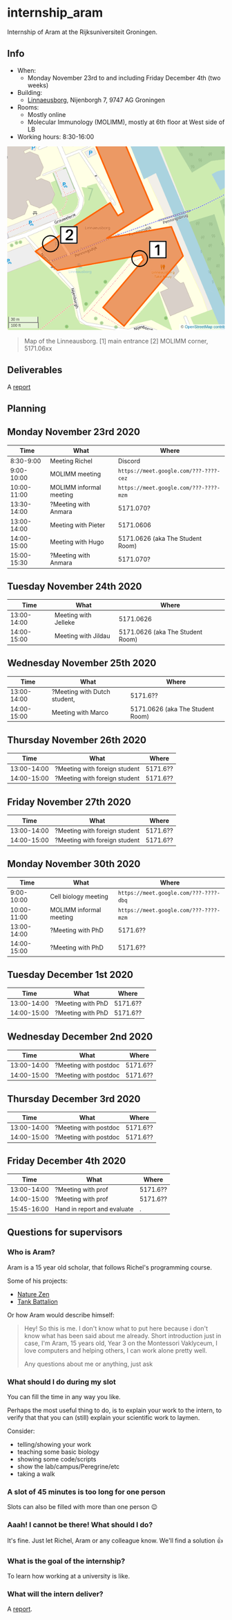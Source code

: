 # internship_aram

Internship of Aram at the Rijksuniversiteit Groningen.

## Info

 * When:
    * Monday November 23rd to and including Friday December 4th (two weeks)
 * Building: 
    * [Linnaeusborg](https://www.rug.nl/staff/location/5172), Nijenborgh 7, 9747 AG Groningen
 * Rooms:
    * Mostly online
    * Molecular Immunology (MOLIMM), mostly at 6th floor at West side of LB
 * Working hours: 8:30-16:00

![](linneausborg_annotated.png)

> Map of the Linneausborg. [1] main entrance [2] MOLIMM corner, 5171.06xx

## Deliverables

A [report](report.md)

## Planning

## Monday November 23rd 2020

Time       |What                                    |Where
-----------|----------------------------------------|-------------------------------------------------
 8:30-9:00 |Meeting Richel                          |Discord
 9:00-10:00|MOLIMM meeting                          |`https://meet.google.com/???-????-cez`
10:00-11:00|MOLIMM informal meeting                 |`https://meet.google.com/???-????-mzm`
13:30-14:00|?Meeting with Anmara                    |5171.070?
13:00-14:00|Meeting with Pieter                     |5171.0606
14:00-15:00|Meeting with Hugo                       |5171.0626 (aka The Student Room)
15:00-15:30|?Meeting with Anmara                    |5171.070?

## Tuesday November 24th 2020

Time       |What                                    |Where
-----------|----------------------------------------|-------------------------------------------------
13:00-14:00|Meeting with Jelleke                    |5171.0626
14:00-15:00|Meeting with Jildau                     |5171.0626 (aka The Student Room)

## Wednesday November 25th 2020

Time       |What                                    |Where
-----------|----------------------------------------|-------------------------------------------------
13:00-14:00|?Meeting with Dutch student,            |5171.6??
14:00-15:00|Meeting with Marco                      |5171.0626 (aka The Student Room)

## Thursday November 26th 2020

Time       |What                                    |Where
-----------|----------------------------------------|-------------------------------------------------
13:00-14:00|?Meeting with foreign student           |5171.6??
14:00-15:00|?Meeting with foreign student           |5171.6??

## Friday November 27th 2020

Time       |What                                    |Where
-----------|----------------------------------------|-------------------------------------------------
13:00-14:00|?Meeting with foreign student           |5171.6??
14:00-15:00|?Meeting with foreign student           |5171.6??

## Monday November 30th 2020

Time       |What                                    |Where
-----------|----------------------------------------|-------------------------------------------------
 9:00-10:00|Cell biology meeting                    |`https://meet.google.com/???-????-dbq`
10:00-11:00|MOLIMM informal meeting                 |`https://meet.google.com/???-????-mzm`
13:00-14:00|?Meeting with PhD                       |5171.6??
14:00-15:00|?Meeting with PhD                       |5171.6??

## Tuesday December 1st 2020

Time       |What                                    |Where
-----------|----------------------------------------|-------------------------------------------------
13:00-14:00|?Meeting with PhD                       |5171.6??
14:00-15:00|?Meeting with PhD                       |5171.6??

## Wednesday December 2nd 2020

Time       |What                                    |Where
-----------|----------------------------------------|-------------------------------------------------
13:00-14:00|?Meeting with postdoc                   |5171.6??
14:00-15:00|?Meeting with postdoc                   |5171.6??

## Thursday December 3rd 2020

Time       |What                                    |Where
-----------|----------------------------------------|-------------------------------------------------
13:00-14:00|?Meeting with postdoc                   |5171.6??
14:00-15:00|?Meeting with postdoc                   |5171.6??

## Friday December 4th 2020

Time       |What                                    |Where
-----------|----------------------------------------|-------------------------------------------------
13:00-14:00|?Meeting with prof                      |5171.6??
14:00-15:00|?Meeting with prof                      |5171.6??
15:45-16:00|Hand in report and evaluate             |.

## Questions for supervisors

### Who is Aram?

Aram is a 15 year old scholar,
that follows Richel's programming course.

Some of his projects:

 * [Nature Zen](https://github.com/richelbilderbeek/djog_unos_2018)
 * [Tank Battalion](https://github.com/djog/djog_unos_2020)

Or how Aram would describe himself:

> Hey! So this is me. I don't know what to put here because i don't know what has been said about me already.
> Short introduction just in case,
> I'm Aram,
> 15 years old,
> Year 3 on the Montessori Vaklyceum,
> I love computers and helping others,
> I can work alone pretty well.
> 
> Any questions about me or anything, just ask

### What should I do during my slot

You can fill the time in any way you like.

Perhaps the most useful thing to do,
is to explain your work to the intern,
to verify that that you can (still) explain your scientific work to laymen.

Consider:

 * telling/showing your work
 * teaching some basic biology
 * showing some code/scripts 
 * show the lab/campus/Peregrine/etc
 * taking a walk

### A slot of 45 minutes is too long for one person

Slots can also be filled with more than one person :wink:

### Aaah! I cannot be there! What should I do?

It's fine. Just let Richel, Aram or any colleague know. 
We'll find a solution :+1:

### What is the goal of the internship?

To learn how working at a university is like.

### What will the intern deliver?

A [report](report.md).


